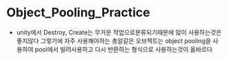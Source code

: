 # Object_Pooling_Practice
+ unity에서 Destroy, Create는 무거운 작업으로분류되기때문에 많이 사용하는것은 좋지않다 그렇기에 자주 사용해야하는 총알같은 오브젝트는 object pooling을 사용하여
  pool에서 빌려사용하고 다시 반환하는 형식으로 사용하는것이 옳바르다
